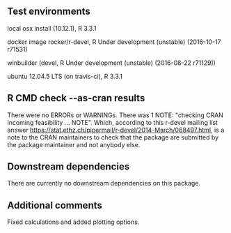 ## Test environments
local osx install (10.12.1), R 3.3.1

docker image rocker/r-devel, R Under development (unstable) (2016-10-17 r71531)

winbuilder (devel, R Under development (unstable) (2016-08-22 r71129))

ubuntu 12.04.5 LTS (on travis-ci), R 3.3.1

## R CMD check --as-cran results
There were no ERRORs or WARNINGs.
There was 1 NOTE: "checking CRAN incoming feasibility ... NOTE". Which,
according to this r-devel mailing list answer
https://stat.ethz.ch/pipermail/r-devel/2014-March/068497.html, is a note to the
CRAN maintainers to check that the package are submitted by the package
maintainer and not anybody else.

## Downstream dependencies
There are currently no downstream dependencies on this package.

## Additional comments
Fixed calculations and added plotting options.
